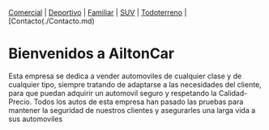 [Comercial](./Comercial.md) | [Deportivo](./Deportivo.md) | [Familiar](./Familiar.md) | [SUV](./SUV.md) | [Todoterreno](./Todoterreno.md) | [Contacto(./Contacto.md)


# Bienvenidos a AiltonCar

Esta empresa se dedica a vender automoviles de cualquier clase y de cualquier tipo, siempre tratando de adaptarse a las necesidades del cliente, para que puedan adquirir un automovil seguro y respetando la Calidad-Precio. 
Todos los autos de esta empresa han pasado las pruebas para mantener la seguridad de nuestros clientes y asegurarles una larga vida a sus automoviles 
